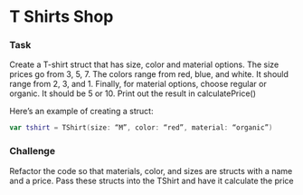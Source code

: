 # T Shirts Shop

### Task
Create a T-shirt struct that has size, color and material options. The size prices go from 3, 5, 7. The colors range from red, blue, and white. It should range from 2, 3, and 1. Finally, for material options, choose regular or organic. It should be 5 or 10. Print out the result in calculatePrice()


Here’s an example of creating a struct:

```swift
var tshirt = TShirt(size: “M”, color: “red”, material: “organic”)
```

### Challenge
Refactor the code so that materials, color, and sizes are structs with a name and a price. Pass these structs into the TShirt and have it calculate the price

